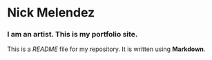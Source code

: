 
# Nick Melendez

### I am an artist. This is my portfolio site.

This is a *README* file for my repository. It is written using **Markdown**.
